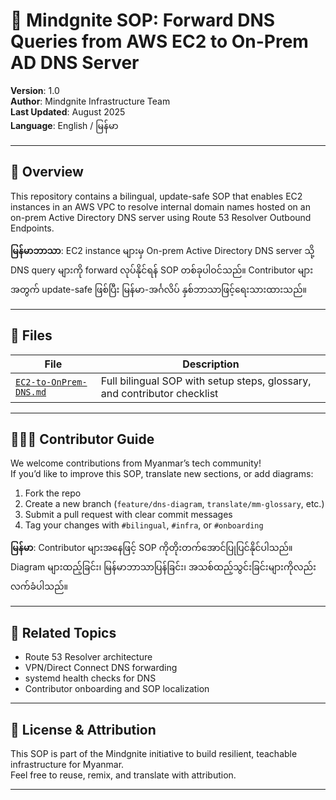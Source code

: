 # 📘 Mindgnite SOP: Forward DNS Queries from AWS EC2 to On-Prem AD DNS Server

**Version**: 1.0  
**Author**: Mindgnite Infrastructure Team  
**Last Updated**: August 2025  
**Language**: English / မြန်မာ

---

## 🧭 Overview  
This repository contains a bilingual, update-safe SOP that enables EC2 instances in an AWS VPC to resolve internal domain names hosted on an on-prem Active Directory DNS server using Route 53 Resolver Outbound Endpoints.

**မြန်မာဘာသာ**: EC2 instance များမှ On-prem Active Directory DNS server သို့ DNS query များကို forward လုပ်နိုင်ရန် SOP တစ်ခုပါဝင်သည်။ Contributor များအတွက် update-safe ဖြစ်ပြီး မြန်မာ-အင်္ဂလိပ် နှစ်ဘာသာဖြင့်ရေးသားထားသည်။

---

## 📂 Files

| File | Description |
|------|-------------|
| [`EC2-to-OnPrem-DNS.md`](./EC2-to-OnPrem-DNS.md) | Full bilingual SOP with setup steps, glossary, and contributor checklist |

---

## 🧑‍🤝‍🧑 Contributor Guide

We welcome contributions from Myanmar’s tech community!  
If you’d like to improve this SOP, translate new sections, or add diagrams:

1. Fork the repo  
2. Create a new branch (`feature/dns-diagram`, `translate/mm-glossary`, etc.)  
3. Submit a pull request with clear commit messages  
4. Tag your changes with `#bilingual`, `#infra`, or `#onboarding`

**မြန်မာ**: Contributor များအနေဖြင့် SOP ကိုတိုးတက်အောင်ပြုပြင်နိုင်ပါသည်။ Diagram များထည့်ခြင်း၊ မြန်မာဘာသာပြန်ခြင်း၊ အသစ်ထည့်သွင်းခြင်းများကိုလည်းလက်ခံပါသည်။

---

## 📌 Related Topics

- Route 53 Resolver architecture  
- VPN/Direct Connect DNS forwarding  
- systemd health checks for DNS  
- Contributor onboarding and SOP localization

---

## 📣 License & Attribution

This SOP is part of the Mindgnite initiative to build resilient, teachable infrastructure for Myanmar.  
Feel free to reuse, remix, and translate with attribution.

---


